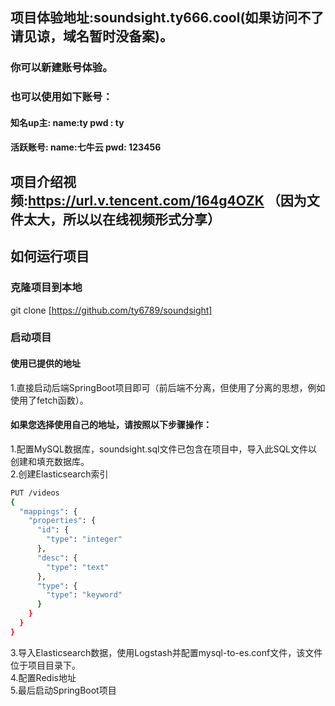 ## 项目体验地址:soundsight.ty666.cool(如果访问不了请见谅，域名暂时没备案)。
### 你可以新建账号体验。
### 也可以使用如下账号：
#### 知名up主: name:ty pwd : ty
#### 活跃账号: name:七牛云 pwd: 123456
## 项目介绍视频:https://url.v.tencent.com/164g4OZK （因为文件太大，所以以在线视频形式分享）
## 如何运行项目
### 克隆项目到本地
git clone [https://github.com/ty6789/soundsight]

### 启动项目

#### 使用已提供的地址
1.直接启动后端SpringBoot项目即可（前后端不分离，但使用了分离的思想，例如使用了fetch函数）。

#### 如果您选择使用自己的地址，请按照以下步骤操作：
1.配置MySQL数据库，soundsight.sql文件已包含在项目中，导入此SQL文件以创建和填充数据库。  
2.创建Elasticsearch索引
```bash
PUT /videos
{
  "mappings": {
    "properties": {
      "id": {
        "type": "integer"
      },
      "desc": {
        "type": "text"
      },
      "type": {
        "type": "keyword"
      }
    }
  }
}
```
3.导入Elasticsearch数据，使用Logstash并配置mysql-to-es.conf文件，该文件位于项目目录下。  
4.配置Redis地址  
5.最后启动SpringBoot项目


